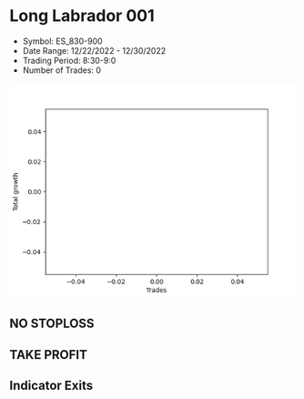 # Long Labrador 001 
- Symbol: ES_830-900
- Date Range: 12/22/2022 - 12/30/2022
- Trading Period: 8:30-9:0
- Number of Trades: 0

![Plot](LongLabrador001ES_830-900.png)
## NO STOPLOSS














## TAKE PROFIT











## Indicator Exits

